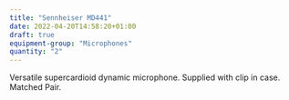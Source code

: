 ```yaml
---
title: "Sennheiser MD441"
date: 2022-04-20T14:58:20+01:00
draft: true
equipment-group: "Microphones"
quantity: "2"
---
```


Versatile supercardioid dynamic microphone. Supplied with clip in case. Matched Pair.